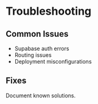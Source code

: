 # Troubleshooting

## Common Issues
- Supabase auth errors
- Routing issues
- Deployment misconfigurations

## Fixes
Document known solutions.
